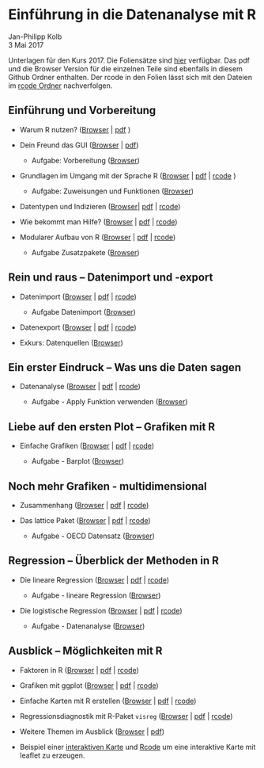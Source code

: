 # Einführung in die Datenanalyse mit R
Jan-Philipp Kolb  
3 Mai 2017  



Unterlagen für den Kurs 2017. Die Foliensätze sind [hier](slides/Intro_Datenanalyse1.md) verfügbar. Das pdf und die Browser Version für die einzelnen Teile sind ebenfalls in diesem Github Ordner enthalten. Der rcode in den Folien lässt sich mit den Dateien im [rcode Ordner](https://github.com/Japhilko/IntroR/tree/master/2017/rcode) nachverfolgen. 

## Einführung und Vorbereitung

- Warum R nutzen? ([Browser](https://github.com/Japhilko/IntroR/blob/master/2017/slides/WarumR.md) |  [pdf](slides/WarumR.pdf) )

- Dein Freund das GUI ([Browser](https://github.com/Japhilko/IntroR/blob/master/2017/slides/FreundGUI.md) | [pdf](slides/FreundGUI.pdf))

    - Aufgabe: Vorbereitung ([Browser](https://github.com/Japhilko/IntroR/blob/master/2017/tutorial/Aufgabe_Vorbereitung.md))


- Grundlagen im Umgang mit der Sprache R ([Browser](https://github.com/Japhilko/IntroR/blob/master/2017/slides/GrundlagenR.md) | [pdf](slides/GrundlagenR.pdf) | [rcode](https://github.com/Japhilko/IntroR/blob/master/2017/slides/GrundlagenR.R) )

    - Aufgabe: Zuweisungen und Funktionen ([Browser](https://github.com/Japhilko/IntroR/blob/master/2017/tutorial/Aufgabe_Zuweisung.md))

- Datentypen und Indizieren
([Browser](https://github.com/Japhilko/IntroR/blob/master/2017/slides/Datentypen.md)| [pdf](slides/Datentypen.pdf) |  [rcode](https://github.com/Japhilko/IntroR/blob/master/2017/rcode/Datentypen.R))

- Wie bekommt man Hilfe? ([Browser](https://github.com/Japhilko/IntroR/blob/master/2017/slides/Hilfe.md) |
[pdf](slides/Hilfe.pdf) |
[rcode](https://github.com/Japhilko/IntroR/blob/master/2017/slides/Hilfe.R))

- Modularer Aufbau von R ([Browser](https://github.com/Japhilko/IntroR/blob/master/2017/slides/ModularerAufbau.md) |
 [pdf](slides/ModularerAufbau.pdf) | [rcode](https://github.com/Japhilko/IntroR/blob/master/2017/rcode/InstallPackages.R))

    - Aufgabe Zusatzpakete ([Browser](https://github.com/Japhilko/IntroR/blob/master/2017/tutorial/Aufgabe_Zusatzpakete.md))

## Rein und raus – Datenimport und -export

- Datenimport ([Browser](slides/Import.md) | [pdf](slides/Import.pdf) | [rcode](slides/Import.R))

    - Aufgabe Datenimport ([Browser](https://github.com/Japhilko/IntroR/blob/master/2017/tutorial/Aufgabe_Datenimport.md))

- Datenexport ([Browser](https://github.com/Japhilko/IntroR/blob/master/2017/slides/Export.md) | [pdf](slides/Export.pdf) | [rcode](slides/Export.R))

- Exkurs: Datenquellen ([Browser](https://github.com/Japhilko/IntroR/blob/master/2017/slides/Datenquellen.md))


## Ein erster Eindruck – Was uns die Daten sagen

- Datenanalyse ([Browser](https://github.com/Japhilko/IntroR/blob/master/2017/slides/Datenanalyse.md) | [pdf](slides/Datenanalyse.pdf) | [rcode](rcode/Datenanalyse.R))

    - Aufgabe - Apply Funktion verwenden ([Browser](https://github.com/Japhilko/IntroR/blob/master/2017/tutorial/Aufgabe_Apply.md))

## Liebe auf den ersten Plot – Grafiken mit R	

- Einfache Grafiken
([Browser](https://github.com/Japhilko/IntroR/blob/master/2017/slides/EinfacheGrafiken.md) | [pdf](slides/EinfacheGrafiken.pdf) | [rcode](rcode/EinfacheGrafiken.R))

    - Aufgabe - Barplot ([Browser](https://github.com/Japhilko/IntroR/blob/master/2017/tutorial/Aufgabe_Barplot.md))
    
## Noch mehr Grafiken - multidimensional

- Zusammenhang ([Browser](https://github.com/Japhilko/IntroR/blob/master/2017/slides/Multidimensional.md) | [pdf](slides/Multidimensional.pdf) | [rcode](rcode/Multidimensional.R))

- Das lattice Paket ([Browser](https://github.com/Japhilko/IntroR/blob/master/2017/slides/LatticePaket.md) | [pdf](slides/LatticePaket.pdf) | [rcode](rcode/LatticePaket.R))

    - Aufgabe - OECD Datensatz ([Browser](https://github.com/Japhilko/IntroR/blob/master/2017/slides/Aufgabe_OECDdata.md))
    
    
## Regression – Überblick der Methoden in R

- Die lineare Regression ([Browser](https://github.com/Japhilko/IntroR/blob/master/2017/slides/LineareRegression.md) | [pdf](slides/LineareRegression.pdf) | [rcode](rcode/LineareRegression.R))

    - Aufgabe - lineare Regression ([Browser](https://github.com/Japhilko/IntroR/blob/master/2017/tutorial/Aufgabe_LineareRegression.md))

- Die logistische Regression ([Browser](https://github.com/Japhilko/IntroR/blob/master/2017/slides/logistischeRegression.md) | [pdf](slides/logistischeRegression.pdf) | [rcode](rcode/logistischeRegression.R))

    - Aufgabe - Datenanalyse ([Browser](https://github.com/Japhilko/IntroR/blob/master/2017/tutorial/Aufgabe_Datenanalyse.md))

## Ausblick – Möglichkeiten mit R

- Faktoren in R ([Browser](https://github.com/Japhilko/IntroR/blob/master/2017/slides/Faktoren.Rmd) | [pdf](https://github.com/Japhilko/IntroR/blob/master/2017/slides/Faktoren.pdf) | [rcode](rcode/Faktoren.R))

- Grafiken mit ggplot ([Browser](https://github.com/Japhilko/IntroR/blob/master/2017/slides/ggplot2.Rmd) | [pdf](https://github.com/Japhilko/IntroR/blob/master/2017/slides/ggplot2.pdf) | [rcode](rcode/ggplot2.R))

- Einfache Karten mit R erstellen ([Browser](https://github.com/Japhilko/IntroR/blob/master/2017/slides/ggmap.Rmd) | [pdf](https://github.com/Japhilko/IntroR/blob/master/2017/slides/ggmap.pdf) | [rcode](rcode/ggmap.R))

- Regressionsdiagnostik mit R-Paket `visreg` ([Browser](slides/Regressionsdiagnostik.Rmd) | [pdf](https://github.com/Japhilko/IntroR/blob/master/2017/slides/Regressionsdiagnostik.pdf) | [rcode](rcode/Regressionsdiagnostik.R))

- Weitere Themen im Ausblick ([Browser](slides/Ausblick.Rmd) | [pdf](slides/Ausblick.pdf))

- Beispiel einer [interaktiven Karte](http://rpubs.com/Japhilko82/Campsites) und [Rcode](https://raw.githubusercontent.com/Japhilko/GeoData/master/2015/rcode/SpatMA_Interactive%20maps.R) um eine interaktive Karte mit leaflet zu erzeugen.
